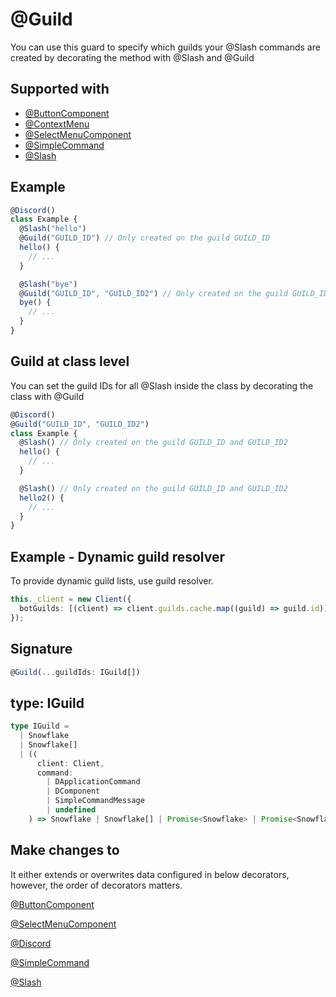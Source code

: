 # @Guild

You can use this guard to specify which guilds your @Slash commands are created by decorating the method with @Slash and @Guild

## Supported with

- [@ButtonComponent](../gui/button-component)
- [@ContextMenu](../gui/context-menu)
- [@SelectMenuComponent](../gui/select-menu-component)
- [@SimpleCommand](../command/simple-command)
- [@Slash](../command/slash)

## Example

```ts
@Discord()
class Example {
  @Slash("hello")
  @Guild("GUILD_ID") // Only created on the guild GUILD_ID
  hello() {
    // ...
  }

  @Slash("bye")
  @Guild("GUILD_ID", "GUILD_ID2") // Only created on the guild GUILD_ID and GUILD_ID2
  bye() {
    // ...
  }
}
```

## Guild at class level

You can set the guild IDs for all @Slash inside the class by decorating the class with @Guild

```ts
@Discord()
@Guild("GUILD_ID", "GUILD_ID2")
class Example {
  @Slash() // Only created on the guild GUILD_ID and GUILD_ID2
  hello() {
    // ...
  }

  @Slash() // Only created on the guild GUILD_ID and GUILD_ID2
  hello2() {
    // ...
  }
}
```

## Example - Dynamic guild resolver

To provide dynamic guild lists, use guild resolver.

```ts
this._client = new Client({
  botGuilds: [(client) => client.guilds.cache.map((guild) => guild.id)],
});
```

## Signature

```ts
@Guild(...guildIds: IGuild[])
```

## type: IGuild

```ts IGuild
type IGuild =
  | Snowflake
  | Snowflake[]
  | ((
      client: Client,
      command:
        | DApplicationCommand
        | DComponent
        | SimpleCommandMessage
        | undefined
    ) => Snowflake | Snowflake[] | Promise<Snowflake> | Promise<Snowflake[]>);
```

## Make changes to

It either extends or overwrites data configured in below decorators, however, the order of decorators matters.

[@ButtonComponent](docs/packages/discordx/guides/decorators/gui/button-component)

[@SelectMenuComponent](docs/packages/discordx/guides/decorators/gui/select-menu-component)

[@Discord](docs/packages/discordx/guides/decorators/general/discord)

[@SimpleCommand](docs/packages/discordx/guides/decorators/command/simple-command)

[@Slash](docs/packages/discordx/guides/decorators/command/slash)
